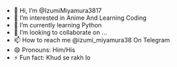 - 👋 Hi, I’m @IzumiMiyamura3817
- 👀 I’m interested in Anime And Learning Coding
- 🌱 I’m currently learning Python
- 💞️ I’m looking to collaborate on ...
- 📫 How to reach me  @izumi_miyamura38 On Telegram
- 😄 Pronouns: Him/His
- ⚡ Fun fact: Khud se rakh lo

<!---
IzumiMiyamura3817/IzumiMiyamura3817 is a ✨ special ✨ repository because its `README.md` (this file) appears on your GitHub profile.
You can click the Preview link to take a look at your changes.
--->
